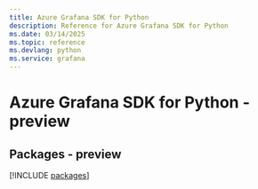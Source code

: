 ```yaml
---
title: Azure Grafana SDK for Python
description: Reference for Azure Grafana SDK for Python
ms.date: 03/14/2025
ms.topic: reference
ms.devlang: python
ms.service: grafana
---
```

# Azure Grafana SDK for Python - preview
## Packages - preview
[!INCLUDE [packages](grafana-index.md)]